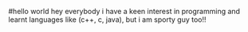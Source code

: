 #hello world
hey everybody
i have a keen interest in programming and learnt languages like (c++, c, java), but i am sporty guy too!!
